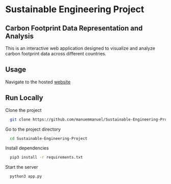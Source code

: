 # Sustainable Engineering Project


## Carbon Footprint Data Representation and Analysis


This is an interactive web application designed to visualize and analyze carbon footprint data across different countries.
## Usage

Navigate to the hosted [website](https://sustainable-engineering-project-production.up.railway.app/)

## Run Locally

Clone the project

```bash
  git clone https://github.com/manuemmanuel/Sustainable-Engineering-Project.git
```

Go to the project directory

```bash
  cd Sustainable-Engineering-Project
```

Install dependencies

```bash
  pip3 install -r requirements.txt
```

Start the server

```bash
  python3 app.py
```

